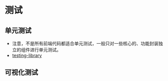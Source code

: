 # 测试

## 单元测试
- 注意，不是所有前端代码都适合单元测试，一般只对一些核心的、功能封装独立的组件进行单元测试。
- [testing-library](https://rualc.com/frontend/testing-library/)

## 可视化测试